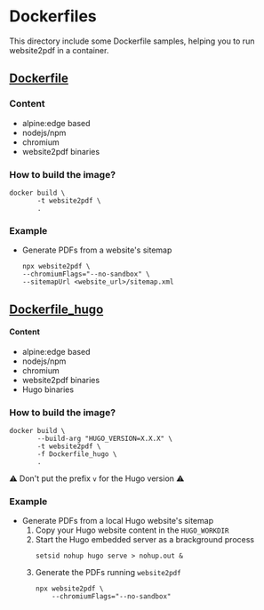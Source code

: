 # Dockerfiles

This directory include some Dockerfile samples, helping you to run website2pdf in a container.

## [Dockerfile](./Dockerfile)

### Content
* alpine:edge based
* nodejs/npm
* chromium
* website2pdf binaries

### How to build the image?
```Shell
docker build \
       -t website2pdf \
       .
```

### Example

* Generate PDFs from a website's sitemap
    ```Shell
    npx website2pdf \
    --chromiumFlags="--no-sandbox" \
    --sitemapUrl <website_url>/sitemap.xml
    ```

## [Dockerfile_hugo](./Dockerfile_hugo)

#### Content
* alpine:edge based
* nodejs/npm
* chromium
* website2pdf binaries
* Hugo binaries

### How to build the image?
```Shell
docker build \
       --build-arg "HUGO_VERSION=X.X.X" \
       -t website2pdf \
       -f Dockerfile_hugo \
       .
```
⚠ Don't put the prefix `v` for the Hugo version ⚠

### Example

* Generate PDFs from a local Hugo website's sitemap
    1. Copy your Hugo website content in the `HUGO_WORKDIR`
    1. Start the Hugo embedded server as a brackground process
        ```Shell
        setsid nohup hugo serve > nohup.out &
        ```
    1. Generate the PDFs running `website2pdf`
        ```Shell
        npx website2pdf \
            --chromiumFlags="--no-sandbox"
        ```